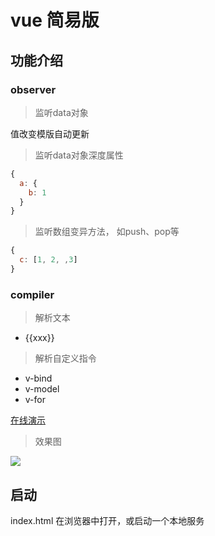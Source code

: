 # vue 简易版

## 功能介绍

### observer

> 监听data对象

值改变模版自动更新

> 监听data对象深度属性

```js
{
  a: {
    b: 1
  }   
}
```

> 监听数组变异方法， 如push、pop等
```js
{
  c: [1, 2, ,3] 
}
```

### compiler

> 解析文本

- {{xxx}}

> 解析自定义指令

- v-bind
- v-model
- v-for

[在线演示](https://minjiechang.github.io/my-vue/)

> 效果图

![](https://pic.ioiox.com/images/2020/08/27/2c56e24390bfc7306be82f84a6d26285.gif)

## 启动

index.html 在浏览器中打开，或启动一个本地服务